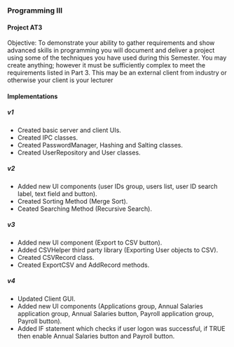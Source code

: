 ### Programming III
#### Project AT3

Objective: To demonstrate your ability to gather requirements and show advanced skills in programming you will document and deliver a project using some of the techniques you have used during this Semester. You may create anything; however it must be sufficiently complex to meet the requirements listed in Part 3. This may be an external client from industry or otherwise your client is your lecturer

#### Implementations
##### v1
* Created basic server and client UIs.
* Created IPC classes.
* Created PasswordManager, Hashing and Salting classes.
* Created UserRepository and User classes.
##### v2
* Added new UI components (user IDs group, users list, user ID search label, text field and button).
* Created Sorting Method (Merge Sort).
* Ceated Searching Method (Recursive Search).
##### v3
* Added new UI component (Export to CSV button).
* Added CSVHelper third party library (Exporting User objects to CSV).
* Created CSVRecord class.
* Created ExportCSV and AddRecord methods.
##### v4
* Updated Client GUI.
* Added new UI components (Applications group, Annual Salaries application group, Annual Salaries button, Payroll application group, Payroll button). 
* Added IF statement which checks if user logon was successful, if TRUE then enable Annual Salaries button and Payroll button.
